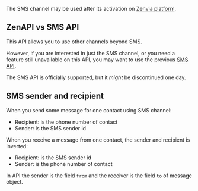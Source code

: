 The SMS channel may be used after its activation on [Zenvia platform](https://app.zenvia.com/home/credentials).

## ZenAPI vs SMS API
This API allows you to use other channels beyond SMS.

However, if you are interested in just the SMS channel, or you need a feature still
unavailable on this API, you may want to use the previous [SMS API](https://zenviasmsenus.docs.apiary.io/#).

The SMS API is officially supported, but it *might* be discontinued one day.

## SMS sender and recipient
When you send some message for one contact using SMS channel:

* Recipient: is the phone number of contact
* Sender: is the SMS sender id

When you receive a message from one contact, the sender and recipient is inverted:

* Recipient: is the SMS sender id
* Sender: is the phone number of contact

In API the sender is the field `from` and the receiver is the field `to` of message object.